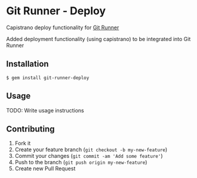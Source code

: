 # Git Runner - Deploy

Capistrano deploy functionality for [Git Runner](https://github.com/JamesBrooks/git-runner)

Added deployment functionality (using capistrano) to be integrated into Git Runner

## Installation

    $ gem install git-runner-deploy

## Usage

TODO: Write usage instructions

## Contributing

1. Fork it
2. Create your feature branch (`git checkout -b my-new-feature`)
3. Commit your changes (`git commit -am 'Add some feature'`)
4. Push to the branch (`git push origin my-new-feature`)
5. Create new Pull Request

